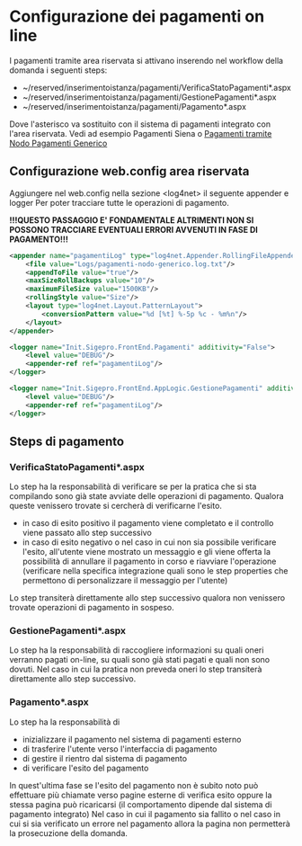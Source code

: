 # Configurazione dei pagamenti on line

I pagamenti tramite area riservata si attivano inserendo nel workflow della domanda i seguenti steps:

- ~/reserved/inserimentoistanza/pagamenti/VerificaStatoPagamenti*.aspx
- ~/reserved/inserimentoistanza/pagamenti/GestionePagamenti*.aspx
- ~/reserved/inserimentoistanza/pagamenti/Pagamento*.aspx

Dove l'asterisco va sostituito con il sistema di pagamenti integrato con l'area riservata.
Vedi ad esempio Pagamenti Siena o [Pagamenti tramite Nodo Pagamenti Generico](nodo-pagamenti/README.md)

## Configurazione web.config area riservata

Aggiungere nel web.config nella sezione &lt;log4net&gt; il seguente appender e logger
Per poter tracciare tutte le operazioni di pagamento.

**!!!QUESTO PASSAGGIO E' FONDAMENTALE ALTRIMENTI NON SI POSSONO TRACCIARE EVENTUALI ERRORI AVVENUTI IN FASE DI PAGAMENTO!!!**

```xml
<appender name="pagamentiLog" type="log4net.Appender.RollingFileAppender">
    <file value="Logs/pagamenti-nodo-generico.log.txt"/>
    <appendToFile value="true"/>
    <maxSizeRollBackups value="10"/>
    <maximumFileSize value="1500KB"/>
    <rollingStyle value="Size"/>
    <layout type="log4net.Layout.PatternLayout">
        <conversionPattern value="%d [%t] %-5p %c - %m%n"/>
    </layout>
</appender>

<logger name="Init.Sigepro.FrontEnd.Pagamenti" additivity="False">
    <level value="DEBUG"/>
    <appender-ref ref="pagamentiLog"/>
</logger>

<logger name="Init.Sigepro.FrontEnd.AppLogic.GestionePagamenti" additivity="False">
    <level value="DEBUG"/>
    <appender-ref ref="pagamentiLog"/>
</logger>
```

## Steps di pagamento

### VerificaStatoPagamenti*.aspx

Lo step ha la responsabilità di verificare se per la pratica che si sta compilando sono già state avviate delle operazioni di pagamento.
Qualora queste venissero trovate si cercherà di verificarne l'esito.

- in caso di esito positivo il pagamento viene completato e il controllo viene passato allo step successivo
- in caso di esito negativo o nel caso in cui non sia possibile verificare l'esito, all'utente viene mostrato un messaggio e gli viene offerta la possibilità di annullare il pagamento in corso e riavviare l'operazione (verificare nella specifica integrazione quali sono le step properties che permettono di personalizzare il messaggio per l'utente)

Lo step transiterà direttamente allo step successivo qualora non venissero trovate operazioni di pagamento in sospeso.

### GestionePagamenti*.aspx

Lo step ha la responsabilità di raccogliere informazioni su quali oneri verranno pagati on-line, su quali sono già stati pagati e quali non sono dovuti.
Nel caso in cui la pratica non preveda oneri lo step transiterà direttamente allo step successivo.

### Pagamento*.aspx

Lo step ha la responsabilità di

- inizializzare il pagamento nel sistema di pagamenti esterno
- di trasferire l'utente verso l'interfaccia di pagamento
- di gestire il rientro dal sistema di pagamento
- di verificare l'esito del pagamento
  
In quest'ultima fase se l'esito del pagamento non è subito noto può effettuare più chiamate verso pagine esterne di verifica esito oppure la stessa pagina può ricaricarsi (il comportamento dipende dal sistema di pagamento integrato)
Nel caso in cui il pagamento sia fallito o nel caso in cui si sia verificato un errore nel pagamento allora la pagina non permetterà la prosecuzione della domanda.
